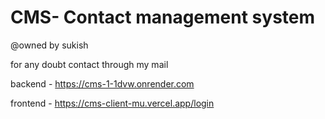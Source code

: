 
<h1>CMS- Contact management system</h1>
@owned by sukish

for any doubt contact through my mail    

backend - <a href="/https://cms-1-1dvw.onrender.com">https://cms-1-1dvw.onrender.com</a> 

frontend -  <a href="/https://cms-client-mu.vercel.app/login">https://cms-client-mu.vercel.app/login</a>
